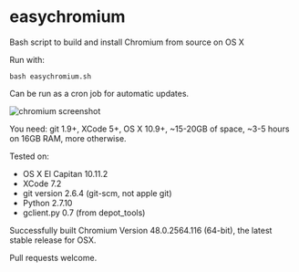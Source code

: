# easychromium
Bash script to build and install Chromium from source on OS X  

Run with: 

    bash easychromium.sh

Can be run as a cron job for automatic updates.  

![chromium screenshot](https://raw.githubusercontent.com/the-bobo/easychromium/master/Chromium%20Screenshot.jpg)  

You need: git 1.9+, XCode 5+, OS X 10.9+, ~15-20GB of space, ~3-5 hours on 16GB RAM, more otherwise.

Tested on:  
* OS X El Capitan 10.11.2  
* XCode 7.2  
* git version 2.6.4 (git-scm, not apple git)  
* Python 2.7.10  
* gclient.py 0.7 (from depot_tools)  

Successfully built Chromium Version 48.0.2564.116 (64-bit), the latest stable release for OSX.

Pull requests welcome.
